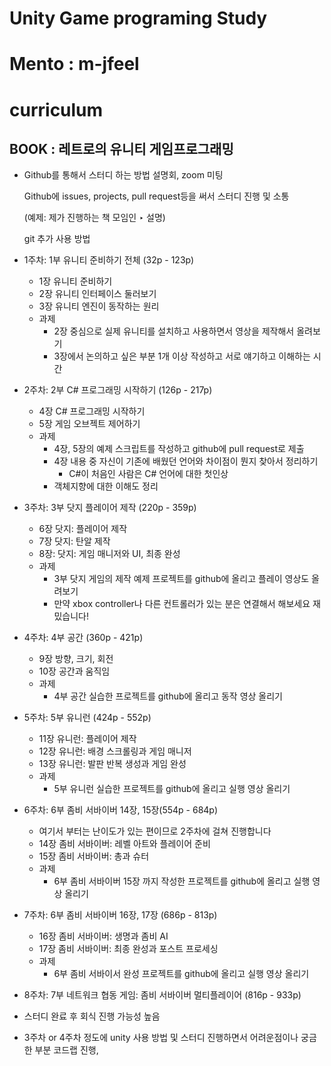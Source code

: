 # Unity Game programing Study

# Mento : m-jfeel

# curriculum

## BOOK : 레트로의 유니티 게임프로그래밍

- Github를 통해서 스터디 하는 방법 설명회, zoom 미팅
    
    Github에 issues, projects, pull request등을 써서 스터디 진행 및 소통
    
    (예제: 제가 진행하는 책 모임인 ‣ 설명)
    
    git 추가 사용 방법
    
- 1주차: 1부 유니티 준비하기 전체 (32p - 123p)
    - 1장 유니티 준비하기
    - 2장 유니티 인터페이스 둘러보기
    - 3장 유니티 엔진이 동작하는 원리
    - 과제
        - 2장 중심으로 실제 유니티를 설치하고 사용하면서 영상을 제작해서 올려보기
        - 3장에서 논의하고 싶은 부분 1개 이상 작성하고 서로 얘기하고 이해하는 시간
- 2주차: 2부 C# 프로그래밍 시작하기 (126p - 217p)
    - 4장 C# 프로그래밍 시작하기
    - 5장 게임 오브젝트 제어하기
    - 과제
        - 4장, 5장의 예제 스크립트를 작성하고 github에 pull request로 제출
        - 4장 내용 중 자신이 기존에 배웠던 언어와 차이점이 뭔지 찾아서 정리하기
            - C#이 처음인 사람은 C# 언어에 대한 첫인상
        - 객체지향에 대한 이해도 정리
- 3주차: 3부 닷지 플레이어 제작 (220p - 359p)
    - 6장 닷지: 플레이어 제작
    - 7장 닷지: 탄알 제작
    - 8장: 닷지: 게임 매니저와 UI, 최종 완성
    - 과제
        - 3부 닷지 게임의 제작 예제 프로젝트를 github에 올리고 플레이 영상도 올려보기
        - 만약 xbox controller나 다른 컨트롤러가 있는 분은 연결해서 해보세요 재밌습니다!
- 4주차: 4부 공간 (360p - 421p)
    - 9장 방향, 크기, 회전
    - 10장 공간과 움직임
    - 과제
        - 4부 공간 실습한 프로젝트를 github에 올리고 동작 영상 올리기
- 5주차: 5부 유니런 (424p - 552p)
    - 11장 유니런: 플레이어 제작
    - 12장 유니런: 배경 스크롤링과 게임 매니저
    - 13장 유니런: 발판 반복 생성과 게임 완성
    - 과제
        - 5부 유니런 실습한 프로젝트를 github에 올리고 실행 영상 올리기
- 6주차: 6부 좀비 서바이버 14장, 15장(554p - 684p)
    - 여기서 부터는 난이도가 있는 편이므로 2주차에 걸쳐 진행합니다
    - 14장 좀비 서바이버: 레벨 아트와 플레이어 준비
    - 15장 좀비 서바이버: 총과 슈터
    - 과제
        - 6부 좀비 서바이버 15장 까지 작성한 프로젝트를 github에 올리고 실행 영상 올리기
- 7주차: 6부 좀비 서바이버 16장, 17장 (686p - 813p)
    - 16장 좀비 서바이버: 생명과 좀비 AI
    - 17장 좀비 서바이버: 최종 완성과 포스트 프로세싱
    - 과제
        - 6부 좀비 서바이서 완성 프로젝트를 github에 올리고 실행 영상 올리기
- 8주차: 7부 네트워크 협동 게임: 좀비 서바이버 멀티플레이어 (816p - 933p)


- 스터디 완료 후 회식 진행 가능성 높음
- 3주차 or 4주차 정도에 unity 사용 방법 및 스터디 진행하면서 어려운점이나 궁금한 부분 코드랩 진행,
